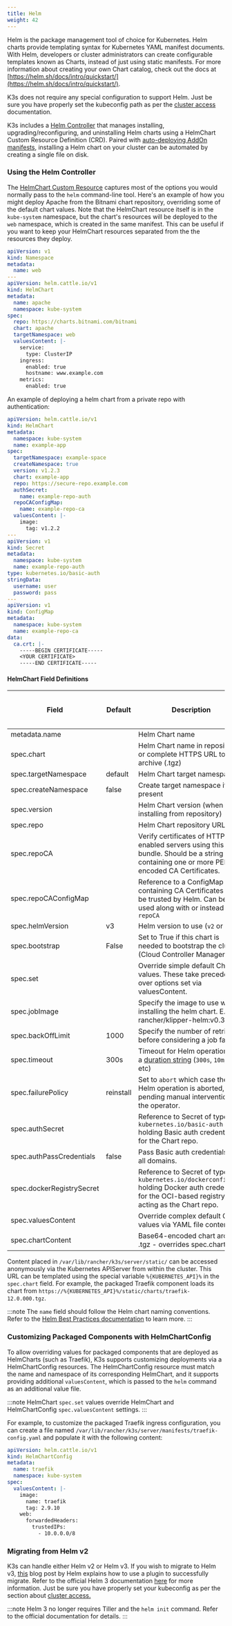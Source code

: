 ```yaml
---
title: Helm
weight: 42
---
```


Helm is the package management tool of choice for Kubernetes. Helm charts provide templating syntax for Kubernetes YAML manifest documents. With Helm, developers or cluster administrators can create configurable templates known as Charts, instead of just using static manifests. For more information about creating your own Chart catalog, check out the docs at [https://helm.sh/docs/intro/quickstart/](https://helm.sh/docs/intro/quickstart/).

K3s does not require any special configuration to support Helm. Just be sure you have properly set the kubeconfig path as per the [cluster access](./cluster-access.md) documentation. 

K3s includes a [Helm Controller](https://github.com/k3s-io/helm-controller/) that manages installing, upgrading/reconfiguring, and uninstalling Helm charts using a HelmChart Custom Resource Definition (CRD). Paired with [auto-deploying AddOn manifests](./installation/packaged-components.md), installing a Helm chart on your cluster can be automated by creating a single file on disk.

### Using the Helm Controller

The [HelmChart Custom Resource](https://github.com/k3s-io/helm-controller#helm-controller) captures most of the options you would normally pass to the `helm` command-line tool. Here's an example of how you might deploy Apache from the Bitnami chart repository, overriding some of the default chart values. Note that the HelmChart resource itself is in the `kube-system` namespace, but the chart's resources will be deployed to the `web` namespace, which is created in the same manifest. This can be useful if you want to keep your HelmChart resources separated from the the resources they deploy.

```yaml
apiVersion: v1
kind: Namespace
metadata:
  name: web
---
apiVersion: helm.cattle.io/v1
kind: HelmChart
metadata:
  name: apache
  namespace: kube-system
spec:
  repo: https://charts.bitnami.com/bitnami
  chart: apache
  targetNamespace: web
  valuesContent: |-
    service:
      type: ClusterIP
    ingress:
      enabled: true
      hostname: www.example.com
    metrics:
      enabled: true
```

An example of deploying a helm chart from a private repo with authentication:

```yaml
apiVersion: helm.cattle.io/v1
kind: HelmChart
metadata:
  namespace: kube-system
  name: example-app
spec:
  targetNamespace: example-space
  createNamespace: true
  version: v1.2.3
  chart: example-app
  repo: https://secure-repo.example.com
  authSecret:
    name: example-repo-auth
  repoCAConfigMap:
    name: example-repo-ca
  valuesContent: |-
    image:
      tag: v1.2.2
---
apiVersion: v1
kind: Secret
metadata:
  namespace: kube-system
  name: example-repo-auth
type: kubernetes.io/basic-auth
stringData:
  username: user
  password: pass
---
apiVersion: v1
kind: ConfigMap
metadata:
  namespace: kube-system
  name: example-repo-ca
data:
  ca.crt: |-
    -----BEGIN CERTIFICATE-----
    <YOUR CERTIFICATE>
    -----END CERTIFICATE-----
```

#### HelmChart Field Definitions

| Field | Default | Description | Helm Argument / Flag Equivalent |
|-------|---------|-------------|-------------------------------|
| metadata.name |   | Helm Chart name | NAME |
| spec.chart |   | Helm Chart name in repository, or complete HTTPS URL to chart archive (.tgz) | CHART |
| spec.targetNamespace | default | Helm Chart target namespace | `--namespace` |
| spec.createNamespace | false | Create target namespace if not present | `--create-namespace` |
| spec.version |   | Helm Chart version (when installing from repository) | `--version` |
| spec.repo |   | Helm Chart repository URL | `--repo` |
| spec.repoCA | | Verify certificates of HTTPS-enabled servers using this CA bundle. Should be a string containing one or more PEM-encoded CA Certificates. | `--ca-file` |
| spec.repoCAConfigMap | | Reference to a ConfigMap containing CA Certificates to be be trusted by Helm. Can be used along with or instead of `repoCA` | `--ca-file` |
| spec.helmVersion | v3 | Helm version to use (`v2` or `v3`) |  |
| spec.bootstrap | False | Set to True if this chart is needed to bootstrap the cluster (Cloud Controller Manager, etc) |  |
| spec.set |   | Override simple default Chart values. These take precedence over options set via valuesContent. | `--set` / `--set-string` |
| spec.jobImage |   | Specify the image to use when installing the helm chart. E.g. rancher/klipper-helm:v0.3.0 . | |
| spec.backOffLimit | 1000 | Specify the number of retries before considering a job failed. | |
| spec.timeout | 300s | Timeout for Helm operations, as a [duration string](https://pkg.go.dev/time#ParseDuration) (`300s`, `10m`, `1h`, etc) | `--timeout` |
| spec.failurePolicy | reinstall | Set to `abort` which case the Helm operation is aborted, pending manual intervention by the operator. | |
| spec.authSecret | | Reference to Secret of type `kubernetes.io/basic-auth` holding Basic auth credentials for the Chart repo. | |
| spec.authPassCredentials | false | Pass Basic auth credentials to all domains. | `--pass-credentials` |
| spec.dockerRegistrySecret | | Reference to Secret of type `kubernetes.io/dockerconfigjson` holding Docker auth credentials for the OCI-based registry acting as the Chart repo. | |
| spec.valuesContent |   | Override complex default Chart values via YAML file content | `--values` |
| spec.chartContent |   | Base64-encoded chart archive .tgz - overrides spec.chart | CHART |

Content placed in `/var/lib/rancher/k3s/server/static/` can be accessed anonymously via the Kubernetes APIServer from within the cluster. This URL can be templated using the special variable `%{KUBERNETES_API}%` in the `spec.chart` field. For example, the packaged Traefik component loads its chart from `https://%{KUBERNETES_API}%/static/charts/traefik-12.0.000.tgz`.

:::note
The `name` field should follow the Helm chart naming conventions. Refer to the [Helm Best Practices documentation](https://helm.sh/docs/chart_best_practices/conventions/#chart-names) to learn more.
:::

### Customizing Packaged Components with HelmChartConfig

To allow overriding values for packaged components that are deployed as HelmCharts (such as Traefik), K3s supports customizing deployments via a HelmChartConfig resources. The HelmChartConfig resource must match the name and namespace of its corresponding HelmChart, and it supports providing additional `valuesContent`, which is passed to the `helm` command as an additional value file.

:::note
HelmChart `spec.set` values override HelmChart and HelmChartConfig `spec.valuesContent` settings.
:::

For example, to customize the packaged Traefik ingress configuration, you can create a file named `/var/lib/rancher/k3s/server/manifests/traefik-config.yaml` and populate it with the following content:

```yaml
apiVersion: helm.cattle.io/v1
kind: HelmChartConfig
metadata:
  name: traefik
  namespace: kube-system
spec:
  valuesContent: |-
    image:
      name: traefik
      tag: 2.9.10
    web:
      forwardedHeaders:
        trustedIPs:
          - 10.0.0.0/8
```

### Migrating from Helm v2

K3s can handle either Helm v2 or Helm v3. If you wish to migrate to Helm v3, [this](https://helm.sh/blog/migrate-from-helm-v2-to-helm-v3/) blog post by Helm explains how to use a plugin to successfully migrate. Refer to the official Helm 3 documentation [here](https://helm.sh/docs/) for more information. Just be sure you have properly set your kubeconfig as per the section about [cluster access.](./cluster-access.md)

:::note
Helm 3 no longer requires Tiller and the `helm init` command. Refer to the official documentation for details.
:::
